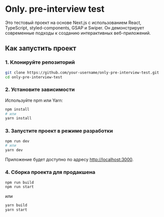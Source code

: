 # Only. pre-interview test

Это тестовый проект на основе Next.js с использованием React, TypeScript, styled-components, GSAP и Swiper. Он демонстрирует современные подходы к созданию интерактивных веб-приложений.

## Как запустить проект

### 1. Клонируйте репозиторий

```bash
git clone https://github.com/your-username/only-pre-interview-test.git
cd only-pre-interview-test
```

### 2. Установите зависимости

Используйте npm или Yarn:

```bash
npm install
# или
yarn install
```

### 3. Запустите проект в режиме разработки

```bash
npm run dev
# или
yarn dev
```

Приложение будет доступно по адресу [http://localhost:3000](http://localhost:3000).

### 4. Сборка проекта для продакшена

```bash
npm run build
npm run start
```

или

```bash
yarn build
yarn start
```
